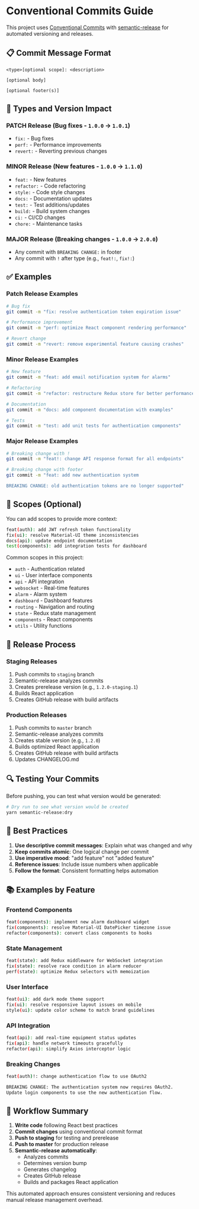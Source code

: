 # Conventional Commits Guide

This project uses [Conventional Commits](https://www.conventionalcommits.org/) with [semantic-release](https://github.com/semantic-release/semantic-release) for automated versioning and releases.

## 📋 Commit Message Format

```
<type>[optional scope]: <description>

[optional body]

[optional footer(s)]
```
## 🎯 Types and Version Impact



### **PATCH** Release (Bug fixes - `1.0.0` → `1.0.1`)
- `fix:` - Bug fixes
- `perf:` - Performance improvements
- `revert:` - Reverting previous changes

### **MINOR** Release (New features - `1.0.0` → `1.1.0`)
- `feat:` - New features
- `refactor:` - Code refactoring
- `style:` - Code style changes
- `docs:` - Documentation updates
- `test:` - Test additions/updates
- `build:` - Build system changes
- `ci:` - CI/CD changes
- `chore:` - Maintenance tasks

### **MAJOR** Release (Breaking changes - `1.0.0` → `2.0.0`)
- Any commit with `BREAKING CHANGE:` in footer
- Any commit with `!` after type (e.g., `feat!:`, `fix!:`)

## ✅ Examples

### Patch Release Examples
```bash
# Bug fix
git commit -m "fix: resolve authentication token expiration issue"

# Performance improvement
git commit -m "perf: optimize React component rendering performance"

# Revert change
git commit -m "revert: remove experimental feature causing crashes"
```

### Minor Release Examples
```bash
# New feature
git commit -m "feat: add email notification system for alarms"

# Refactoring
git commit -m "refactor: restructure Redux store for better performance"

# Documentation
git commit -m "docs: add component documentation with examples"

# Tests
git commit -m "test: add unit tests for authentication components"
```

### Major Release Examples
```bash
# Breaking change with !
git commit -m "feat!: change API response format for all endpoints"

# Breaking change with footer
git commit -m "feat: add new authentication system

BREAKING CHANGE: old authentication tokens are no longer supported"
```

## 🎨 Scopes (Optional)

You can add scopes to provide more context:

```bash
feat(auth): add JWT refresh token functionality
fix(ui): resolve Material-UI theme inconsistencies
docs(api): update endpoint documentation
test(components): add integration tests for dashboard
```

Common scopes in this project:
- `auth` - Authentication related
- `ui` - User interface components
- `api` - API integration
- `websocket` - Real-time features
- `alarm` - Alarm system
- `dashboard` - Dashboard features
- `routing` - Navigation and routing
- `state` - Redux state management
- `components` - React components
- `utils` - Utility functions

## 🚀 Release Process

### Staging Releases
1. Push commits to `staging` branch
2. Semantic-release analyzes commits
3. Creates prerelease version (e.g., `1.2.0-staging.1`)
4. Builds React application
5. Creates GitHub release with build artifacts

### Production Releases
1. Push commits to `master` branch
2. Semantic-release analyzes commits
3. Creates stable version (e.g., `1.2.0`)
4. Builds optimized React application
5. Creates GitHub release with build artifacts
6. Updates CHANGELOG.md

## 🔍 Testing Your Commits

Before pushing, you can test what version would be generated:

```bash
# Dry run to see what version would be created
yarn semantic-release:dry
```

## 🎯 Best Practices

1. **Use descriptive commit messages**: Explain what was changed and why
2. **Keep commits atomic**: One logical change per commit
3. **Use imperative mood**: "add feature" not "added feature"
4. **Reference issues**: Include issue numbers when applicable
5. **Follow the format**: Consistent formatting helps automation

## 📚 Examples by Feature

### Frontend Components
```bash
feat(components): implement new alarm dashboard widget
fix(components): resolve Material-UI DatePicker timezone issue
refactor(components): convert class components to hooks
```

### State Management
```bash
feat(state): add Redux middleware for WebSocket integration
fix(state): resolve race condition in alarm reducer
perf(state): optimize Redux selectors with memoization
```

### User Interface
```bash
feat(ui): add dark mode theme support
fix(ui): resolve responsive layout issues on mobile
style(ui): update color scheme to match brand guidelines
```

### API Integration
```bash
feat(api): add real-time equipment status updates
fix(api): handle network timeouts gracefully
refactor(api): simplify Axios interceptor logic
```

### Breaking Changes
```bash
feat(auth)!: change authentication flow to use OAuth2

BREAKING CHANGE: The authentication system now requires OAuth2. 
Update login components to use the new authentication flow.
```

## 🔄 Workflow Summary

1. **Write code** following React best practices
2. **Commit changes** using conventional commit format
3. **Push to staging** for testing and prerelease
4. **Push to master** for production release
5. **Semantic-release automatically**:
   - Analyzes commits
   - Determines version bump
   - Generates changelog
   - Creates GitHub release
   - Builds and packages React application

This automated approach ensures consistent versioning and reduces manual release management overhead.